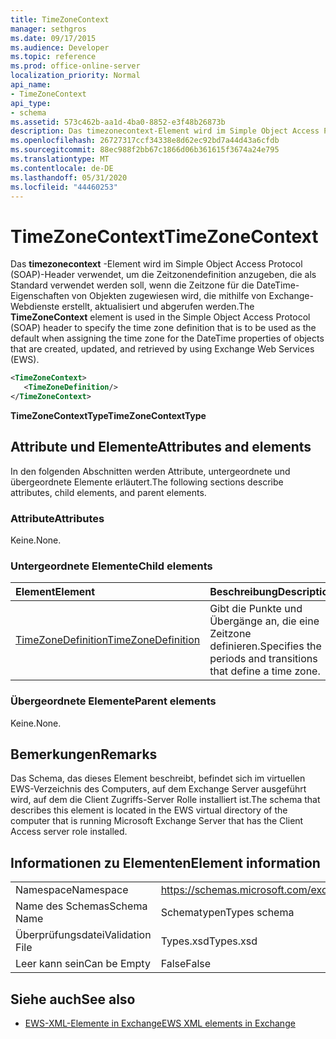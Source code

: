 ```yaml
---
title: TimeZoneContext
manager: sethgros
ms.date: 09/17/2015
ms.audience: Developer
ms.topic: reference
ms.prod: office-online-server
localization_priority: Normal
api_name:
- TimeZoneContext
api_type:
- schema
ms.assetid: 573c462b-aa1d-4ba0-8852-e3f48b26873b
description: Das timezonecontext-Element wird im Simple Object Access Protocol (SOAP)-Header verwendet, um die Zeitzonendefinition anzugeben, die als Standard verwendet werden soll, wenn die Zeitzone für die DateTime-Eigenschaften von Objekten zugewiesen wird, die mithilfe von Exchange-Webdienste erstellt, aktualisiert und abgerufen werden.
ms.openlocfilehash: 26727317ccf34338e8d62ec92bd7a44d43a6cfdb
ms.sourcegitcommit: 88ec988f2bb67c1866d06b361615f3674a24e795
ms.translationtype: MT
ms.contentlocale: de-DE
ms.lasthandoff: 05/31/2020
ms.locfileid: "44460253"
---
```

# <a name="timezonecontext"></a><span data-ttu-id="ef888-103">TimeZoneContext</span><span class="sxs-lookup"><span data-stu-id="ef888-103">TimeZoneContext</span></span>

<span data-ttu-id="ef888-104">Das **timezonecontext** -Element wird im Simple Object Access Protocol (SOAP)-Header verwendet, um die Zeitzonendefinition anzugeben, die als Standard verwendet werden soll, wenn die Zeitzone für die DateTime-Eigenschaften von Objekten zugewiesen wird, die mithilfe von Exchange-Webdienste erstellt, aktualisiert und abgerufen werden.</span><span class="sxs-lookup"><span data-stu-id="ef888-104">The **TimeZoneContext** element is used in the Simple Object Access Protocol (SOAP) header to specify the time zone definition that is to be used as the default when assigning the time zone for the DateTime properties of objects that are created, updated, and retrieved by using Exchange Web Services (EWS).</span></span> 
  
```xml
<TimeZoneContext>
   <TimeZoneDefinition/>
</TimeZoneContext>
```

 <span data-ttu-id="ef888-105">**TimeZoneContextType**</span><span class="sxs-lookup"><span data-stu-id="ef888-105">**TimeZoneContextType**</span></span>
## <a name="attributes-and-elements"></a><span data-ttu-id="ef888-106">Attribute und Elemente</span><span class="sxs-lookup"><span data-stu-id="ef888-106">Attributes and elements</span></span>

<span data-ttu-id="ef888-107">In den folgenden Abschnitten werden Attribute, untergeordnete und übergeordnete Elemente erläutert.</span><span class="sxs-lookup"><span data-stu-id="ef888-107">The following sections describe attributes, child elements, and parent elements.</span></span>
  
### <a name="attributes"></a><span data-ttu-id="ef888-108">Attribute</span><span class="sxs-lookup"><span data-stu-id="ef888-108">Attributes</span></span>

<span data-ttu-id="ef888-109">Keine.</span><span class="sxs-lookup"><span data-stu-id="ef888-109">None.</span></span>
  
### <a name="child-elements"></a><span data-ttu-id="ef888-110">Untergeordnete Elemente</span><span class="sxs-lookup"><span data-stu-id="ef888-110">Child elements</span></span>

|<span data-ttu-id="ef888-111">**Element**</span><span class="sxs-lookup"><span data-stu-id="ef888-111">**Element**</span></span>|<span data-ttu-id="ef888-112">**Beschreibung**</span><span class="sxs-lookup"><span data-stu-id="ef888-112">**Description**</span></span>|
|:-----|:-----|
|[<span data-ttu-id="ef888-113">TimeZoneDefinition</span><span class="sxs-lookup"><span data-stu-id="ef888-113">TimeZoneDefinition</span></span>](timezonedefinition.md) <br/> |<span data-ttu-id="ef888-114">Gibt die Punkte und Übergänge an, die eine Zeitzone definieren.</span><span class="sxs-lookup"><span data-stu-id="ef888-114">Specifies the periods and transitions that define a time zone.</span></span>  <br/> |
   
### <a name="parent-elements"></a><span data-ttu-id="ef888-115">Übergeordnete Elemente</span><span class="sxs-lookup"><span data-stu-id="ef888-115">Parent elements</span></span>

<span data-ttu-id="ef888-116">Keine.</span><span class="sxs-lookup"><span data-stu-id="ef888-116">None.</span></span>
  
## <a name="remarks"></a><span data-ttu-id="ef888-117">Bemerkungen</span><span class="sxs-lookup"><span data-stu-id="ef888-117">Remarks</span></span>

<span data-ttu-id="ef888-118">Das Schema, das dieses Element beschreibt, befindet sich im virtuellen EWS-Verzeichnis des Computers, auf dem Exchange Server ausgeführt wird, auf dem die Client Zugriffs-Server Rolle installiert ist.</span><span class="sxs-lookup"><span data-stu-id="ef888-118">The schema that describes this element is located in the EWS virtual directory of the computer that is running Microsoft Exchange Server that has the Client Access server role installed.</span></span>
  
## <a name="element-information"></a><span data-ttu-id="ef888-119">Informationen zu Elementen</span><span class="sxs-lookup"><span data-stu-id="ef888-119">Element information</span></span>

|||
|:-----|:-----|
|<span data-ttu-id="ef888-120">Namespace</span><span class="sxs-lookup"><span data-stu-id="ef888-120">Namespace</span></span>  <br/> |https://schemas.microsoft.com/exchange/services/2006/types  <br/> |
|<span data-ttu-id="ef888-121">Name des Schemas</span><span class="sxs-lookup"><span data-stu-id="ef888-121">Schema Name</span></span>  <br/> |<span data-ttu-id="ef888-122">Schematypen</span><span class="sxs-lookup"><span data-stu-id="ef888-122">Types schema</span></span>  <br/> |
|<span data-ttu-id="ef888-123">Überprüfungsdatei</span><span class="sxs-lookup"><span data-stu-id="ef888-123">Validation File</span></span>  <br/> |<span data-ttu-id="ef888-124">Types.xsd</span><span class="sxs-lookup"><span data-stu-id="ef888-124">Types.xsd</span></span>  <br/> |
|<span data-ttu-id="ef888-125">Leer kann sein</span><span class="sxs-lookup"><span data-stu-id="ef888-125">Can be Empty</span></span>  <br/> |<span data-ttu-id="ef888-126">False</span><span class="sxs-lookup"><span data-stu-id="ef888-126">False</span></span>  <br/> |
   
## <a name="see-also"></a><span data-ttu-id="ef888-127">Siehe auch</span><span class="sxs-lookup"><span data-stu-id="ef888-127">See also</span></span>



- [<span data-ttu-id="ef888-128">EWS-XML-Elemente in Exchange</span><span class="sxs-lookup"><span data-stu-id="ef888-128">EWS XML elements in Exchange</span></span>](ews-xml-elements-in-exchange.md)

